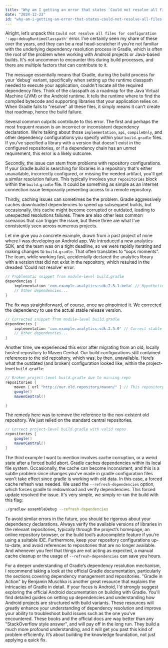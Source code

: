 ```yaml
---
title: "Why am I getting an error that states `Could not resolve all files for configuration ':app:debugRuntimeClasspath'`?"
date: "2024-12-23"
id: "why-am-i-getting-an-error-that-states-could-not-resolve-all-files-for-configuration-appdebugruntimeclasspath"
---
```


Alright, let’s unpack this `Could not resolve all files for configuration ':app:debugRuntimeClasspath'` error. I’ve certainly seen my share of these over the years, and they can be a real head-scratcher if you’re not familiar with the underlying dependency resolution process in Gradle, which is often the root of the problem when working with Android projects or Java-based builds. It's not uncommon to encounter this during build processes, and there are multiple factors that can contribute to it.

The message essentially means that Gradle, during the build process for your 'debug' variant, specifically when setting up the runtime classpath needed to execute your application, couldn't locate all the required dependency files. Think of the classpath as a roadmap for the Java Virtual Machine (JVM) or the Android runtime. It tells the runtime where to find the compiled bytecode and supporting libraries that your application relies on. When Gradle fails to "resolve" all these files, it simply means it can't create that roadmap, hence the build failure.

Several common culprits contribute to this error. The first and perhaps the most frequent reason is an incorrect or inconsistent dependency declaration. We’re talking about those `implementation`, `api`, `compileOnly`, and other dependency configurations you specify within your `build.gradle` files. If you've specified a library with a version that doesn't exist in the configured repositories, or if a dependency chain has an unmet requirement, this error is a likely outcome.

Secondly, the issue can stem from problems with repository configurations. If your Gradle build is searching for libraries in a repository that's either unavailable, incorrectly configured, or missing the needed artifact, you'll get a similar resolution failure. This typically involves your `repositories` block within the `build.gradle` file. It could be something as simple as an internet connection issue temporarily preventing access to a remote repository.

Thirdly, caching issues can sometimes be the problem. Gradle aggressively caches downloaded dependencies to speed up subsequent builds, but occasionally, this cache might become corrupted or outdated, leading to unexpected resolutions failures. There are also other less common scenarios that can trigger the issue, but these three are what I've consistently seen across numerous projects.

Let me give you a concrete example, drawn from a past project of mine where I was developing an Android app. We introduced a new analytics SDK, and the team was on a tight deadline, so we were rapidly iterating and making changes to `build.gradle`. That often translates to “oops moments”. The team, while working fast, accidentally declared the analytics library with a version that did not exist in the repository, which resulted in the dreaded 'Could not resolve' error.

```gradle
// Problematic snippet from module-level build.gradle
dependencies {
    implementation 'com.example.analytics:sdk:2.5.1-beta' // Hypothetical beta version that doesn't exist
    // Other dependencies...
}
```

The fix was straightforward, of course, once we pinpointed it. We corrected the dependency to use the actual stable release version.

```gradle
// Corrected snippet from module-level build.gradle
dependencies {
    implementation 'com.example.analytics:sdk:2.5.0' // Correct stable version
    // Other dependencies...
}
```

Another time, we experienced this error after migrating from an old, locally hosted repository to Maven Central. Our build configurations still contained references to the old repository, which was, by then, unavailable. Here’s what the outdated (and broken) configuration looked like, within the project-level `build.gradle`:

```gradle
// Broken project-level build.gradle due to missing repo
repositories {
    maven { url "http://our.old.repository/maven/" } // This repository is now gone!
    google()
    mavenCentral()

}
```

The remedy here was to remove the reference to the non-existent old repository. We just relied on the standard central repositories.

```gradle
// Correct project-level build.gradle with valid repos
repositories {
    google()
    mavenCentral()
}
```

The third example I want to mention involves cache corruption, or a weird state after a forced build abort. Gradle caches dependencies within its local file system. Occasionally, the cache can become inconsistent, and this is a subtle problem since changes you've made in gradle configuration files won't take effect since gradle is working with old data. In this case, a forced cache refresh was needed. We used the `--refresh-dependencies` option, which forces gradle to redownload and verify dependencies. This forced update resolved the issue. It's very simple, we simply re-ran the build with this flag:

```bash
./gradlew assembleDebug --refresh-dependencies
```

To avoid similar errors in the future, you should be rigorous about your dependency declarations. Always verify the available versions of libraries in the relevant repositories, typically through the project’s homepage, an online repository browser, or the build tool’s autocomplete feature if you’re using a suitable IDE. Furthermore, keep your repository configurations up-to-date, and avoid references to repositories that are no longer available. And whenever you feel that things are not acting as expected, a manual cache cleanup or the usage of `--refresh-dependencies` can save you hours.

For a deeper understanding of Gradle’s dependency resolution mechanism, I recommend taking a look at the official Gradle documentation, particularly the sections covering dependency management and repositories. "Gradle in Action" by Benjamin Muschko is another great resource that explains the intricacies of Gradle in detail. If your focus is Android, I'd strongly suggest exploring the official Android documentation on building with Gradle. You'll find detailed guides on setting up dependencies and understanding how Android projects are structured with build variants. These resources will greatly enhance your understanding of dependency resolution and improve your ability to troubleshoot build issues such as the one you’ve encountered. These books and the official docs are way better than any "StackOverflow style answer", and will pay off in the long run. They build a much more profound understanding, and it will get you past this kind of problem efficiently. It’s about building the knowledge foundation, not just applying a quick fix.
